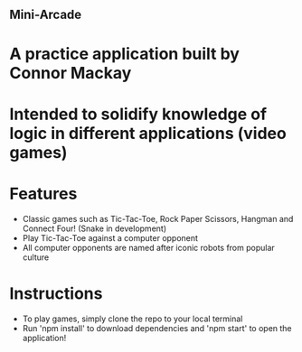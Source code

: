 ## Mini-Arcade

# A practice application built by Connor Mackay

# Intended to solidify knowledge of logic in different applications (video games)

# Features
 - Classic games such as Tic-Tac-Toe, Rock Paper Scissors, Hangman and Connect Four! (Snake in development)
 - Play Tic-Tac-Toe against a computer opponent
 - All computer opponents are named after iconic robots from popular culture

 # Instructions
 - To play games, simply clone the repo to your local terminal 
 - Run 'npm install' to download dependencies and 'npm start' to open the application!
 

